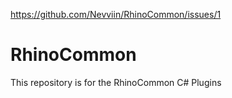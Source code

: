 https://github.com/Nevviin/RhinoCommon/issues/1


# RhinoCommon
This repository is for the RhinoCommon C# Plugins
